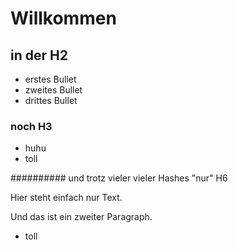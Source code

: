 # Willkommen

## in der H2

-   erstes Bullet 
-   zweites Bullet
-   drittes Bullet

### noch H3

-   huhu
-   toll

########## und trotz vieler vieler Hashes "nur" H6

Hier  steht einfach
nur Text.

Und
das 
ist
ein
zweiter
Paragraph.

-   toll